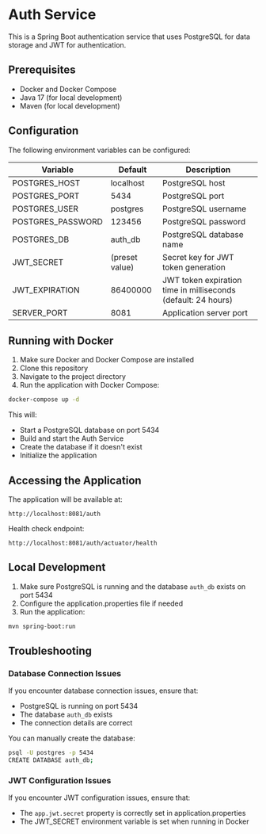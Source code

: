 # Auth Service

This is a Spring Boot authentication service that uses PostgreSQL for data storage and JWT for authentication.

## Prerequisites

- Docker and Docker Compose
- Java 17 (for local development)
- Maven (for local development)

## Configuration

The following environment variables can be configured:

| Variable | Default | Description |
|----------|---------|-------------|
| POSTGRES_HOST | localhost | PostgreSQL host |
| POSTGRES_PORT | 5434 | PostgreSQL port |
| POSTGRES_USER | postgres | PostgreSQL username |
| POSTGRES_PASSWORD | 123456 | PostgreSQL password |
| POSTGRES_DB | auth_db | PostgreSQL database name |
| JWT_SECRET | (preset value) | Secret key for JWT token generation |
| JWT_EXPIRATION | 86400000 | JWT token expiration time in milliseconds (default: 24 hours) |
| SERVER_PORT | 8081 | Application server port |

## Running with Docker

1. Make sure Docker and Docker Compose are installed
2. Clone this repository
3. Navigate to the project directory
4. Run the application with Docker Compose:

```bash
docker-compose up -d
```

This will:
- Start a PostgreSQL database on port 5434
- Build and start the Auth Service
- Create the database if it doesn't exist
- Initialize the application

## Accessing the Application

The application will be available at:
```
http://localhost:8081/auth
```

Health check endpoint:
```
http://localhost:8081/auth/actuator/health
```

## Local Development

1. Make sure PostgreSQL is running and the database `auth_db` exists on port 5434
2. Configure the application.properties file if needed
3. Run the application:

```bash
mvn spring-boot:run
```

## Troubleshooting

### Database Connection Issues

If you encounter database connection issues, ensure that:
- PostgreSQL is running on port 5434
- The database `auth_db` exists
- The connection details are correct

You can manually create the database:

```bash
psql -U postgres -p 5434
CREATE DATABASE auth_db;
```

### JWT Configuration Issues

If you encounter JWT configuration issues, ensure that:
- The `app.jwt.secret` property is correctly set in application.properties
- The JWT_SECRET environment variable is set when running in Docker 